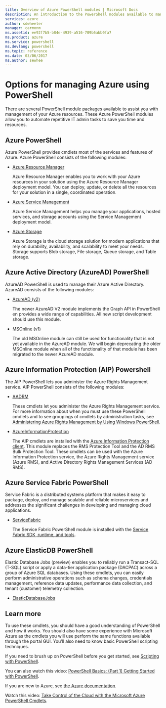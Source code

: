 ```yaml
---
title: Overview of Azure PowerShell modules | Microsoft Docs
description: An introduction to the PowerShell modules available to manage Azure resources.
services: azure
author: sdwheeler
manager: carmonm
ms.assetid: ee92f7b5-b84e-4939-a516-709b6abb0fa7
ms.product: azure
ms.service: powershell
ms.devlang: powershell
ms.topic: reference
ms.date: 03/06/2017
ms.author: sewhee
---
```


# Options for managing Azure using PowerShell

There are several PowerShell module packages available to assist you with management of your Azure
resources. These Azure PowerShell modules allow you to automate repetitive IT admin tasks to save
you time and resources.

## Azure PowerShell

Azure PowerShell provides cmdlets most of the services and features of Azure. Azure PowerShell
consists of the following modules:

* [Azure Resource Manager](/azps-concepts/resourcemanager/)

    Azure Resource Manager enables you to work with your Azure resources in your solution using the
    Azure Resource Manager deployment model. You can deploy, update, or delete all the resources
    for your solution in a single, coordinated operation.

* [Azure Service Management](/azps-concepts/servicemanagement/)

    Azure Service Management helps you manage your applications, hosted services, and storage
    accounts using the Service Management deployment model.

* [Azure Storage](/azps-concepts/storage/)

    Azure Storage is the cloud storage solution for modern applications that rely on durability,
    availability, and scalability to meet your needs. Storage supports Blob storage, File storage,
    Queue storage, and Table storage.

## Azure Active Directory (AzureAD) PowerShell

AzureAD PowerShell is used to manage their Azure Active Directory. AzureAD consists of the
following modules:

* [AzureAD (v2)](/azps-concepts/azuread/)

    The newer AzureAD V2 module implements the Graph API in PowerShell en provides a wide range of
    capabilities. All new script development should use this module.

* [MSOnline (v1)](/azps-concepts/msonline/)

    The old MSOnline module can still be used for functionality that is not yet available in the
    AzureAD module. We will begin deprecating the older MSOnline module when all of the
    functionality of that module has been migrated to the newer AzureAD module.

## Azure Information Protection (AIP) Powershell

The AIP PowerShell lets you administer the Azure Rights Management service. AIP PowerShell consists
of the following modules:

* [AADRM](/azps-concepts/aadrm/)

    These cmdlets let you administer the Azure Rights Management service. For more information
    about when you must use these PowerShell cmdlets and to see groupings of cmdlets by
    administration tasks, see
    [Administering Azure Rights Management by Using Windows PowerShell](/information-protection/deploy-use/administer-powershell).

* [AzureInformationProtection](/azps-concepts/azureinformationprotection/)

    The AIP cmdlets are installed with the [Azure Information Protection client](/information-protection/rms-client/aip-client).
    This module replaces the RMS Protection Tool and the AD RMS Bulk Protection Tool. These cmdlets
    can be used with the Azure Information Protection service, the Azure Rights Management service
    (Azure RMS), and Active Directory Rights Management Services (AD RMS).

## Azure Service Fabric PowerShell

Service Fabric is a distributed systems platform that makes it easy to package, deploy, and manage
scalable and reliable microservices and addresses the significant challenges in developing and
managing cloud applications.

* [ServiceFabric](/azps-concepts/servicefabric/)

    The Service Fabric PowerShell module is installed with the
    [Service Fabric SDK, runtime, and tools](/azure/service-fabric/service-fabric-get-started).

## Azure ElasticDB PowerShell

Elastic Database Jobs (preview) enables you to reliably run a Transact-SQL (T-SQL) script or apply
a data-tier application package (DACPAC) across a group of Azure SQL databases. Using these
cmdlets, you can easily perform administrative operations such as schema changes, credentials
management, reference data updates, performance data collection, and tenant (customer) telemetry
collection.

* [ElasticDatabaseJobs](/azps-concepts/elasticdatabasejobs/)

## Learn more

To use these cmdlets, you should have a good understanding of PowerShell and how it works. You
should also have some experience with Microsoft Azure as the cmdlets you will use perform the same
functions available through the portal GUI. You’ll also need to know basic PowerShell scripting
techniques.

If you need to brush up on PowerShell before you get started, see
[Scripting with PowerShell](https://technet.microsoft.com/library/bb978526.aspx).

You can also watch this video:
[PowerShell Basics: (Part 1) Getting Started with PowerShell](https://channel9.msdn.com/Blogs/Taste-of-Premier/azps-conceptsBasicsPart1).

If you are new to Azure, see [the Azure documentation](https://docs.microsoft.com/azure/).

Watch this video:
[Take Control of the Cloud with the Microsoft Azure PowerShell Cmdlets](https://channel9.msdn.com/Events/TechEd/NorthAmerica/2013/WAD-B305#fbid=).
